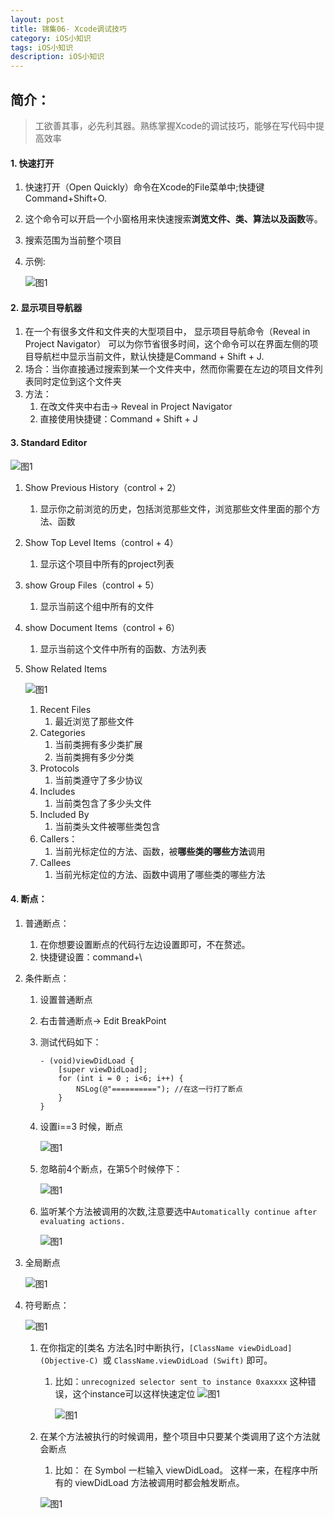 ```yaml
---
layout: post
title: 锦集06- Xcode调试技巧
category: iOS小知识
tags: iOS小知识
description: iOS小知识
---
```


## 简介：
> 工欲善其事，必先利其器。熟练掌握Xcode的调试技巧，能够在写代码中提高效率

#### 1. 快速打开
1. 快速打开（Open Quickly）命令在Xcode的File菜单中;快捷键Command+Shift+O. 
2. 这个命令可以开启一个小窗格用来快速搜索**浏览文件、类、算法以及函数**等。
3. 搜索范围为当前整个项目
4. 示例:
    
    ![图1](https://raw.githubusercontent.com/zhoghua123/imgsBed/master/Xcode01.png)

#### 2. 显示项目导航器
1. 在一个有很多文件和文件夹的大型项目中， 显示项目导航命令（Reveal in Project Navigator） 可以为你节省很多时间，这个命令可以在界面左侧的项目导航栏中显示当前文件，默认快捷是Command + Shift + J.
2. 场合：当你直接通过搜索到某一个文件夹中，然而你需要在左边的项目文件列表同时定位到这个文件夹
3. 方法： 
    1. 在改文件夹中右击-> Reveal in Project Navigator
    2. 直接使用快捷键：Command + Shift + J

#### 3. Standard Editor
![图1](https://raw.githubusercontent.com/zhoghua123/imgsBed/master/Xcode02.png)

1. Show Previous History（control + 2）
    1. 显示你之前浏览的历史，包括浏览那些文件，浏览那些文件里面的那个方法、函数
2. Show Top Level Items（control + 4）
    1. 显示这个项目中所有的project列表
3. show Group Files（control + 5）
    1. 显示当前这个组中所有的文件
4. show Document Items（control + 6）
    1. 显示当前这个文件中所有的函数、方法列表
5. Show Related Items
    
    ![图1](https://raw.githubusercontent.com/zhoghua123/imgsBed/master/Xcode03.png)
    
    1. Recent Files
        1.  最近浏览了那些文件
    2. Categories
        1. 当前类拥有多少类扩展
        2. 当前类拥有多少分类
    3. Protocols
        1. 当前类遵守了多少协议
    4. Includes
        1. 当前类包含了多少头文件
    5. Included By
        1. 当前类头文件被哪些类包含
    6. Callers：
        1. 当前光标定位的方法、函数，被**哪些类的哪些方法**调用
    7. Callees
        1. 当前光标定位的方法、函数中调用了哪些类的哪些方法

#### 4. 断点：
1. 普通断点：
    1. 在你想要设置断点的代码行左边设置即可，不在赘述。
    2. 快捷键设置：command+\
2. 条件断点：
    1. 设置普通断点
    2. 右击普通断点-> Edit BreakPoint
    3. 测试代码如下：
        
        ```
        - (void)viewDidLoad {
            [super viewDidLoad];
            for (int i = 0 ; i<6; i++) {
                NSLog(@"=========="); //在这一行打了断点
            }
        }
        ```
    4. 设置i==3 时候，断点
        
        ![图1](https://raw.githubusercontent.com/zhoghua123/imgsBed/master/Xcode04.png)
        
    5. 忽略前4个断点，在第5个时候停下：
        
         ![图1](https://raw.githubusercontent.com/zhoghua123/imgsBed/master/Xcode05.png)
    
    6. 监听某个方法被调用的次数,注意要选中`Automatically continue after evaluating actions.`
        
        ![图1](https://raw.githubusercontent.com/zhoghua123/imgsBed/master/Xcode06.png)

3. 全局断点
    
    ![图1](https://raw.githubusercontent.com/zhoghua123/imgsBed/master/Xcode07.png)

4. 符号断点：
    
    ![图1](https://raw.githubusercontent.com/zhoghua123/imgsBed/master/Xcode08.png)
    
    1. 在你指定的[类名 方法名]时中断执行，`[ClassName viewDidLoad] (Objective-C) `或 `ClassName.viewDidLoad (Swift)` 即可。
        1. 比如：`unrecognized selector sent to instance 0xaxxxx` 这种错误，这个instance可以这样快速定位
            ![图1](https://raw.githubusercontent.com/zhoghua123/imgsBed/master/Xcode09.png)
            
             ![图1](https://raw.githubusercontent.com/zhoghua123/imgsBed/master/Xcode10.png)
    2. 在某个方法被执行的时候调用，整个项目中只要某个类调用了这个方法就会断点
        1. 比如： 在 Symbol 一栏输入 viewDidLoad。
这样一来，在程序中所有的 viewDidLoad 方法被调用时都会触发断点。

        ![图1](https://raw.githubusercontent.com/zhoghua123/imgsBed/master/Xcode11.png)


